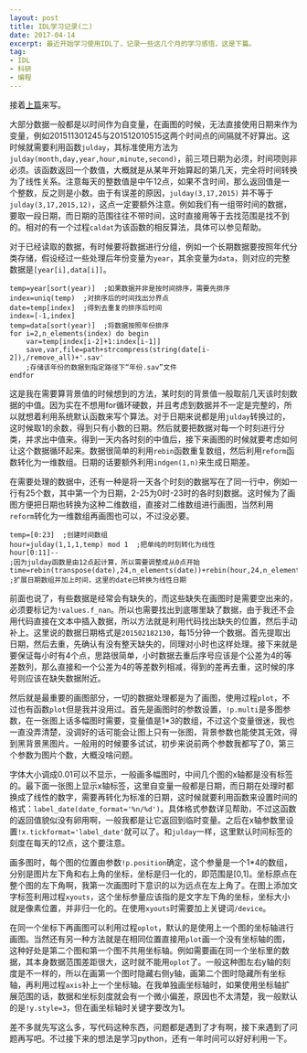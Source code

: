 ```yaml
---
layout: post
title: IDL学习记录(二)
date: 2017-04-14
excerpt: 最近开始学习使用IDL了，记录一些这几个月的学习感悟，这是下篇。
tag: 
- IDL
- 科研
- 编程
---
```


接着[上篇](http://windfire007.com/IDL1/)来写。

大部分数据一般都是以时间作为自变量，在画图的时候，无法直接使用日期来作为变量，例如201511301245与201512010515这两个时间点的间隔就不好算出。这时候就需要利用函数`julday`，其标准使用方法为`julday(month,day,year,hour,minute,second)`，前三项日期为必须，时间项则非必须。该函数返回一个数值，大概就是从某年开始算起的第几天，完全将时间转换为了线性关系。注意每天的整数值是中午12点，如果不含时间，那么返回值是一个整数，反之则是小数。由于有误差的原因，`julday(3,17,2015)` 并不等于`julday(3,17,2015,12)`，这点一定要额外注意。例如我们有一组带时间的数据，要取一段日期，而日期的范围往往不带时间，这时直接用等于去找范围是找不到的。相对的有一个过程`caldat`为该函数的相反算法，具体可以参见帮助。

对于已经读取的数据，有时候要将数据进行分组，例如一个长期数据要按照年代分类存储，假设经过一些处理后年份变量为`year`，其余变量为`data`，则对应的完整数据是`[year[i],data[i]]`。

```
temp=year[sort(year)]  ;如果数据并非是按时间排序，需要先排序
index=uniq(temp)  ;对排序后的时间找出分界点
date=temp[index]  ;得到去重复的排序后时间
index=[-1,index]
temp=data[sort(year)]  ;将数据按照年份排序
for i=2,n_elements(index) do begin
	var=temp[index[i-2]+1:index[i-1]]
	save,var,file=path+strcompress(string(date[i-2]),/remove_all)+'.sav'		
	;存储该年份的数据到指定路径下“年份.sav”文件
endfor
```

这是我在需要算背景值的时候想到的方法，某时刻的背景值一般取前几天该时刻数据的中值。因为实在不想用for循环硬数，并且考虑到数据并不一定是完整的，所以就想着利用系统默认函数来写个算法。对于日期来说都是用`julday`转换过的，这时候取1的余数，得到只有小数的日期。然后就要把数据对每一个时刻进行分类，并求出中值来。得到一天内各时刻的中值后，接下来画图的时候就要考虑如何让这个数据循环起来。数据很简单的利用`rebin`函数重复数组，然后利用`reform`函数转化为一维数组。日期的话要额外利用`indgen(1,n)`来生成日期差。

在需要处理的数据中，还有一种是将一天各个时刻的数据写在了同一行中，例如一行有25个数，其中第一个为日期，2-25为0时-23时的各时刻数据。这时候为了画图方便把日期也转换为这种二维数组，直接对二维数组进行画图，当然利用`reform`转化为一维数组再画图也可以，不过没必要。

```
temp=[0:23]  ;创建时间数组
hour=julday(1,1,1,temp) mod 1  ;把单纯的时刻转化为线性
hour[0:11]--
;因为julday函数是由12点起计算，所以需要调整成从0点开始
time=rebin(transpose(date),24,n_elements(date))+rebin(hour,24,n_elements(date))
;扩展日期数组并加上时间，这里的date已转换为线性日期
```

前面也说了，有些数据是经常会有缺失的，而这些缺失在画图时是需要空出来的，必须要标记为`!values.f_nan`。所以也需要找出到底哪里缺了数据，由于我还不会用代码直接在文本中插入数据，所以方法就是利用代码找出缺失的位置，然后手动补上。这里说的数据日期格式是`201502182130`，每15分钟一个数据。首先提取出日期，然后去重，先确认有没有整天缺失的，同理对小时也这样处理。接下来就是要保证每小时有4个点，思路很简单，小时数据去重后序号应该是个公差为4的等差数列，那么直接和一个公差为4的等差数列相减，得到的差再去重，这时候的序号则应该在缺失数据附近。

然后就是最重要的画图部分，一切的数据处理都是为了画图，使用过程`plot`，不过也有函数`plot`但是我并没用过。首先是画图时的参数设置，`!p.multi`是多图参数，在一张图上话多幅图时需要，变量值是1*3的数组，不过这个变量很迷，我也一直没弄清楚，没调好的话可能会让图上只有一张图，背景参数也能使其无效，得到黑背景黑图片。一般用的时候要多试试，初步来说前两个参数我都写了0，第三个参数为图片个数，大概没啥问题。

字体大小调成0.01可以不显示，一般画多幅图时，中间几个图的x轴都是没有标签的。最下面一张图上显示x轴标签，这里自变量一般都是日期，而日期在处理时都换成了线性的数字，需要再转化为标准的日期，这时候就要利用函数来设置时间的格式：`label_date(date_format='%n/%d')`。具体格式参数详见帮助，不过这函数的返回值貌似没有卵用啊，一般我都是让它返回到临时变量。之后在x轴参数里设置`!x.tickformat='label_date'`就可以了。和`julday`一样，这里默认时间标签的刻度在每天的12点，这个要注意。

画多图时，每个图的位置由参数`!p.position`确定，这个参量是一个1*4的数组，分别是图片左下角和右上角的坐标，坐标是归一化的，即范围是[0,1]。坐标原点在整个图的左下角啊，我第一次画图时下意识的以为远点在左上角了。在图上添加文字标签利用过程`xyouts`，这个坐标参量应该指的是文字左下角的坐标，坐标大小就是像素位置，并非归一化的。在使用`xyouts`时需要加上关键词`/device`。

在同一个坐标下再画图可以利用过程`oplot`，默认的是使用上一个图的坐标轴进行画图。当然还有另一种方法就是在相同位置直接用`plot`画一个没有坐标轴的图，这种好处是第二个图和第一个图不共用坐标轴。例如需要画在同一个坐标里的数据，其本身数据范围差距很大，这时就不能用`oplot`了。一般这种图左右y轴的刻度是不一样的，所以在画第一个图时隐藏右侧y轴，画第二个图时隐藏所有坐标轴，再利用过程`axis`补上一个坐标轴。在我单独画坐标轴时，如果使用坐标轴扩展范围的话，数据和坐标刻度就会有一个微小偏差，原因也不太清楚，我一般默认的是`!y.style=3`，但在画坐标轴时关键字要改为1。

​差不多就先写这么多，写代码这种东西，问题都是遇到了才有啊，接下来遇到了问题再写吧。不过接下来的想法是学习python，还有一年时间可以好好利用一下。